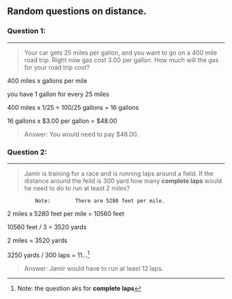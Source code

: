  Random questions on distance.
 ---
 
 [^1]: Note: the question aks for  **complete laps** 
 
 ### Question 1:
 ---
 > Your car gets 25 miles per gallon, and you want to go on a 400 mile road trip. Right now gas cost 3.00 per gallon. How much will the gas for your road trip cost?

400 miles x gallons per mile

you have 1 gallon for every 25 miles

400 miles x 1/25 = 100/25 gallons = 16 gallons

16 gallons x $3.00 per gallon = $48.00
> Answer: You would need to pay $48.00.
### Question 2:
---
> Jamir is training for a race and is running laps around a field. If the distance around the feild is 300 yard how many **complete laps** would he need to do to run at least 2 miles?

             Note:        There are 5280 feet per mile.

2 miles x 5280 feet per mile = 10560 feet

10560 feet / 3 = 3520 yards

2 miles = 3520 yards

3250 yards / 300 laps = 11...[^1]

> Answer: Jamir would have to run at least 12 laps.



> 
